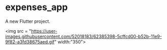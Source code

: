 # expenses_app

A new Flutter project.

<img src = "https://user-images.githubusercontent.com/52018183/62385398-5cffcd00-b52b-11e9-9f82-a3fd38675aed.gif" width:"350">


